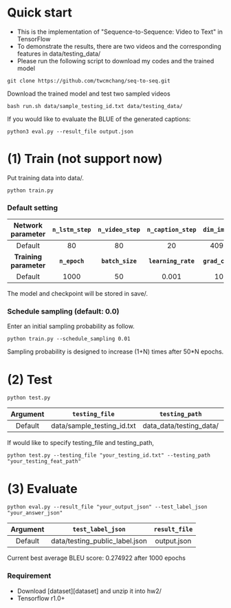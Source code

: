 
# Quick start
- This is the implementation of "Sequence-to-Sequence: Video to Text" in TensorFlow
- To demonstrate the results, there are two videos and the corresponding features in data/testing_data/
- Please run the following script to download my codes and the trained model

```
git clone https://github.com/twcmchang/seq-to-seq.git
```

Download the trained model and test two sampled videos

```
bash run.sh data/sample_testing_id.txt data/testing_data/
```

If you would like to evaluate the BLUE of the generated captions:

```
python3 eval.py --result_file output.json
```




# (1) Train (not support now)
Put training data into data/.
```
python train.py
```
### Default setting
|**Network parameter**| **```n_lstm_step```** | **```n_video_step```** | **```n_caption_step```** | **```dim_image```** | **```dim_hidden```** |
|:-------:|:----:|:----:|:----:|:----:|:----:|
|Default  |  80  |  80  |  20  | 4096 | 1000 |
|**Training parameter** | **```n_epoch```** | **```batch_size```** | **```learning_rate```** | **```grad_clip```** ||
|Default | 1000 |  50  | 0.001 |  10  ||

The model and checkpoint will be stored in save/.

### Schedule sampling (default: 0.0)
Enter an initial sampling probability as follow.
```
python train.py --schedule_sampling 0.01
```
Sampling probability is designed to increase (1+N) times after 50*N epochs.

# (2) Test
```
python test.py
```
|**Argument**| **```testing_file```** | **```testing_path```** | **```result_file```** | **```init_from```** | 
|:-------:|:----:|:----:|:----:|:----:|
|Default  |data/sample_testing_id.txt|data_data/testing_data/|output.json|save/| 

If would like to specify testing_file and testing_path,
```
python test.py --testing_file "your_testing_id.txt" --testing_path "your_testing_feat_path"
```

# (3) Evaluate
```
python eval.py --result_file "your_output_json" --test_label_json "your_answer_json"
```
|**Argument**| **```test_label_json```** | **```result_file```** | 
|:-------:|:----:|:----:|
|Default  |data/testing_public_label.json| output.json|

Current best average BLEU score: 0.274922 after 1000 epochs

### Requirement
- Download [dataset][dataset] and unzip it into hw2/
- Tensorflow r1.0+
